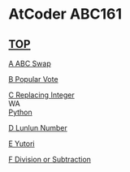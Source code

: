 # AtCoder ABC161  

## [TOP](https://atcoder.jp/contests/abc161)  

[A ABC Swap](https://atcoder.jp/contests/abc161/tasks/abc161_a)   

[](https://atcoder.jp/contests/abc161/submissions/)  

[B Popular Vote](https://atcoder.jp/contests/abc161/tasks/abc161_b)   

[](https://atcoder.jp/contests/abc161/submissions/)  

[C Replacing Integer](https://atcoder.jp/contests/abc161/tasks/abc161_c)   
WA  
[Python](https://atcoder.jp/contests/abc161/submissions/15557762)  

[D Lunlun Number](https://atcoder.jp/contests/abc161/tasks/abc161_d)   

[](https://atcoder.jp/contests/abc161/submissions/)  

[E Yutori](https://atcoder.jp/contests/abc161/tasks/abc161_e)   

[](https://atcoder.jp/contests/abc161/submissions/)  

[F Division or Subtraction](https://atcoder.jp/contests/abc161/tasks/abc161_f)   

[](https://atcoder.jp/contests/abc161/submissions/)  

